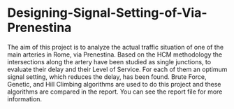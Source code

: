 # Designing-Signal-Setting-of-Via-Prenestina
The aim of this project is to analyze the actual traffic situation of one of the main arteries in Rome, via Prenestina. Based on the HCM methodology the intersections along the artery have been studied as single junctions, to evaluate their delay and their Level of Service. For each of them an optimum signal setting, which reduces the delay, has been found.
Brute Force, Genetic, and Hill Climbing algorithms are used to do this project and these algorithms are compared in the report.
You can see the report file for more information.
